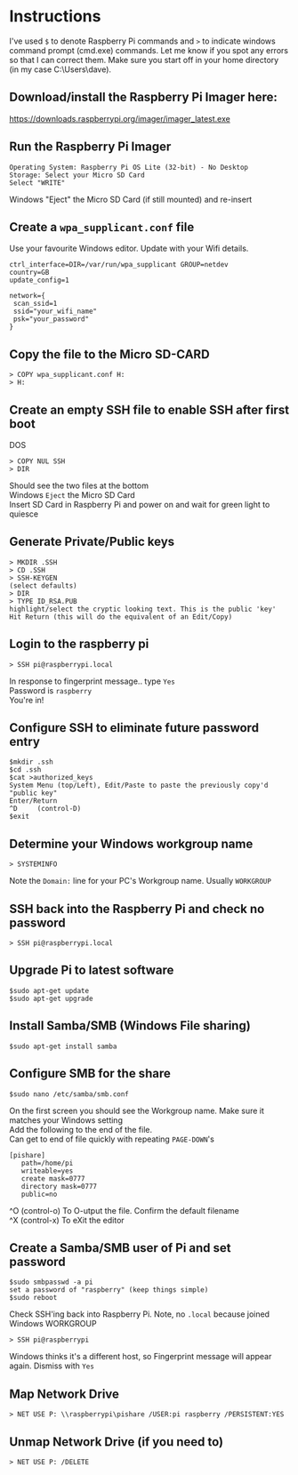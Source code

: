 # Instructions
I've used `$` to denote Raspberry Pi commands and `>` to indicate windows command prompt (cmd.exe) commands. 
Let me know if you spot any errors so that I can correct them. Make sure you start off in your home directory (in my case C:\Users\dave).
## Download/install the Raspberry Pi Imager here:
https://downloads.raspberrypi.org/imager/imager_latest.exe
## Run the Raspberry Pi Imager
```
Operating System: Raspberry Pi OS Lite (32-bit) - No Desktop
Storage: Select your Micro SD Card
Select "WRITE"
```
Windows "Eject" the Micro SD Card (if still mounted) and re-insert
## Create a `wpa_supplicant.conf` file 
Use your favourite Windows editor. Update with your Wifi details. 
```
ctrl_interface=DIR=/var/run/wpa_supplicant GROUP=netdev
country=GB
update_config=1

network={
 scan_ssid=1
 ssid="your_wifi_name"
 psk="your_password"
}
```
## Copy the file to the Micro SD-CARD
```
> COPY wpa_supplicant.conf H:
> H:
```
##  Create an empty SSH file to enable SSH after first boot
DOS
```
> COPY NUL SSH
> DIR
```
Should see the two files at the bottom\
Windows `Eject` the Micro SD Card \
Insert SD Card in Raspberry Pi and power on and wait for green light to quiesce
## Generate Private/Public keys
```
> MKDIR .SSH
> CD .SSH
> SSH-KEYGEN 
(select defaults)
> DIR
> TYPE ID_RSA.PUB
highlight/select the cryptic looking text. This is the public 'key'
Hit Return (this will do the equivalent of an Edit/Copy)
```
## Login to the raspberry pi
```
> SSH pi@raspberrypi.local
```
In response to fingerprint message.. type `Yes`\
Password is `raspberry`\
You're in! 
## Configure SSH to eliminate future password entry
```
$mkdir .ssh
$cd .ssh
$cat >authorized_keys
System Menu (top/Left), Edit/Paste to paste the previously copy'd "public key"
Enter/Return
^D     (control-D)
$exit
```
## Determine your Windows workgroup name
```
> SYSTEMINFO
```
Note the `Domain:` line for your PC's Workgroup name. Usually `WORKGROUP`
## SSH back into the Raspberry Pi and check no password
```
> SSH pi@raspberrypi.local
```
## Upgrade Pi to latest software
```
$sudo apt-get update
$sudo apt-get upgrade
```
## Install Samba/SMB (Windows File sharing)
```
$sudo apt-get install samba
```
## Configure SMB for the share

```
$sudo nano /etc/samba/smb.conf
```
On the first screen you should see the Workgroup name. Make sure it matches your Windows setting\
Add the following to the end of the file. \
Can get to end of file quickly with repeating `PAGE-DOWN`'s
```
[pishare]
   path=/home/pi
   writeable=yes
   create mask=0777
   directory mask=0777
   public=no
```
^O (control-o) To O-utput the file. Confirm the default filename\
^X (control-x) To eXit the editor
## Create a Samba/SMB user of Pi and set password
```
$sudo smbpasswd -a pi
set a password of "raspberry" (keep things simple)
$sudo reboot
```
Check SSH'ing back into Raspberry Pi. Note, no `.local` because joined Windows WORKGROUP
```
> SSH pi@raspberrypi
```
Windows thinks it's a different host, so Fingerprint message will appear again. Dismiss with `Yes`
## Map Network Drive
```
> NET USE P: \\raspberrypi\pishare /USER:pi raspberry /PERSISTENT:YES
```
## Unmap Network Drive (if you need to)
```
> NET USE P: /DELETE
```
